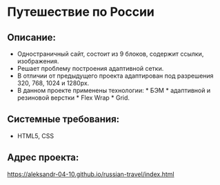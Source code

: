 # Путешествие по России
## Описание:
* Одностраничный сайт, состоит из 9 блоков, содержит ссылки, изображения.
* Решает проблему построения адаптивной сетки.
* В отличии от предыдущего проекта адаптирован под разрешения 320, 768, 1024 и 1280px.
* В данном проекте применены технологии:
                                        *  БЭМ
                                        *   адаптивной и резиновой верстки
                                        *   Flex Wrap
                                        *   Grid.
## Системные требования:
* HTML5, CSS
## Адрес проекта:
https://aleksandr-04-10.github.io/russian-travel/index.html
